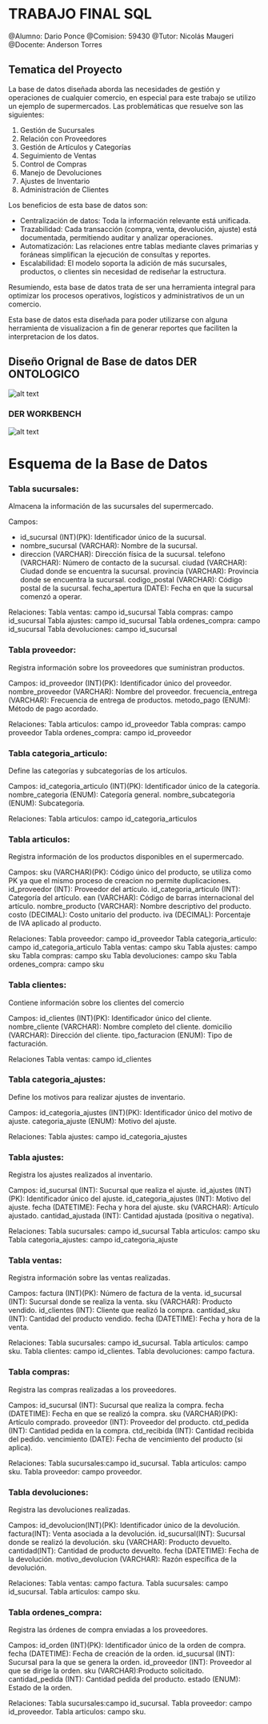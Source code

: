 # TRABAJO FINAL SQL

@Alumno: Dario Ponce
@Comision: 59430
@Tutor: Nicolás Maugeri
@Docente: Anderson Torres

## Tematica del Proyecto
La base de datos diseñada aborda las necesidades de gestión y operaciones de cualquier comercio, en especial para este trabajo se utilizo un ejemplo de supermercados.
Las problemáticas que resuelve son las siguientes:

1. Gestión de Sucursales
2. Relación con Proveedores
3. Gestión de Artículos y Categorías
4. Seguimiento de Ventas
5. Control de Compras
6. Manejo de Devoluciones
7. Ajustes de Inventario
8. Administración de Clientes

Los beneficios de esta base de datos son:

 - Centralización de datos: Toda la información relevante está      unificada.
 - Trazabilidad: Cada transacción (compra, venta, devolución, ajuste) está documentada, permitiendo auditar y analizar operaciones.
 - Automatización: Las relaciones entre tablas mediante claves primarias y foráneas simplifican la ejecución de consultas y reportes.
 - Escalabilidad: El modelo soporta la adición de más sucursales, productos, o clientes sin necesidad de rediseñar la estructura.
 
Resumiendo, esta base de datos trata de ser una herramienta integral para optimizar los procesos operativos, logísticos y administrativos de un un comercio.

Esta base de datos esta diseñada para poder utilizarse con alguna herramienta de visualizacion a fin de generar reportes que faciliten la interpretacion de los datos.



## Diseño Orignal de Base de datos DER ONTOLOGICO
![alt text](der.jpeg)

### DER WORKBENCH

![alt text](DER.png)


# Esquema de la Base de Datos

### Tabla sucursales:
Almacena la información de las sucursales del supermercado.

Campos:
 * id_sucursal (INT)(PK): Identificador único de la sucursal.
 * nombre_sucursal	(VARCHAR): Nombre de la sucursal.
 * direccion (VARCHAR): Dirección física de la sucursal.
 telefono (VARCHAR): Número de contacto de la sucursal.
 ciudad (VARCHAR): Ciudad donde se encuentra la sucursal.
 provincia (VARCHAR): Provincia donde se encuentra la sucursal.
 codigo_postal (VARCHAR): Código postal de la sucursal.
 fecha_apertura (DATE): Fecha en que la sucursal comenzó a operar.

Relaciones:
    Tabla ventas: campo id_sucursal
    Tabla compras: campo id_sucursal
    Tabla ajustes: campo id_sucursal
    Tabla ordenes_compra: campo id_sucursal
    Tabla devoluciones: campo id_sucursal

### Tabla proveedor:
Registra información sobre los proveedores que suministran productos.

Campos:
id_proveedor (INT)(PK): Identificador único del proveedor.
nombre_proveedor (VARCHAR): Nombre del proveedor.
frecuencia_entrega (VARCHAR): Frecuencia de entrega de productos.
metodo_pago	(ENUM): Método de pago acordado.

Relaciones:
    Tabla articulos: campo id_proveedor
    Tabla compras: campo proveedor
    Tabla ordenes_compra: campo id_proveedor

### Tabla categoria_articulo:
Define las categorías y subcategorías de los artículos.

Campos:
id_categoria_articulo (INT)(PK): Identificador único de la categoría.
nombre_categoria (ENUM): Categoría general.
nombre_subcategoria	(ENUM):	Subcategoría.

Relaciones:
    Tabla articulos: campo id_categoria_articulos

### Tabla articulos:
Registra información de los productos disponibles en el supermercado.

Campos:
sku	(VARCHAR)(PK): Código único del producto, se utiliza como PK ya que el mismo proceso de creacion no permite duplicaciones.
id_proveedor (INT): Proveedor del artículo.
id_categoria_articulo (INT): Categoría del artículo.
ean	(VARCHAR): Código de barras internacional del artículo.
nombre_producto	(VARCHAR): Nombre descriptivo del producto.
costo (DECIMAL): Costo unitario del producto.
iva	(DECIMAL): Porcentaje de IVA aplicado al producto.

Relaciones:
    Tabla proveedor: campo id_proveedor
    Tabla categoria_articulo: campo id_categoria_articulo
    Tabla ventas: campo sku
    Tabla ajustes: campo sku
    Tabla compras: campo sku
    Tabla devoluciones: campo sku
    Tabla ordenes_compra: campo sku
  
### Tabla clientes:
Contiene información sobre los clientes del comercio

Campos:
id_clientes	(INT)(PK): Identificador único del cliente.
nombre_cliente (VARCHAR): Nombre completo del cliente.
domicilio (VARCHAR): Dirección del cliente.
tipo_facturacion (ENUM): Tipo de facturación.

Relaciones
    Tabla ventas: campo id_clientes


### Tabla categoria_ajustes:
Define los motivos para realizar ajustes de inventario.

Campos:
id_categoria_ajustes (INT)(PK): Identificador único del motivo de ajuste.
categoria_ajuste (ENUM): Motivo del ajuste.

Relaciones:
    Tabla ajustes: campo id_categoria_ajustes

### Tabla ajustes:
Registra los ajustes realizados al inventario.

Campos:
id_sucursal (INT): Sucursal que realiza el ajuste.
id_ajustes (INT)(PK): Identificador único del ajuste.
id_categoria_ajustes (INT): Motivo del ajuste.
fecha (DATETIME): Fecha y hora del ajuste.
sku	(VARCHAR): Artículo ajustado.
cantidad_ajustada (INT): Cantidad ajustada (positiva o negativa).

Relaciones:
    Tabla sucursales: campo id_sucursal
    Tabla articulos: campo sku
    Tabla categoria_ajustes: campo id_categoria_ajuste

### Tabla ventas:
Registra información sobre las ventas realizadas.

Campos:
factura	(INT)(PK): Número de factura de la venta.
id_sucursal	(INT): Sucursal donde se realiza la venta.
sku	(VARCHAR): Producto vendido.
id_clientes	(INT): Cliente que realizó la compra.
cantidad_sku (INT): Cantidad del producto vendido.
fecha (DATETIME): Fecha y hora de la venta.

Relaciones:
    Tabla sucursales: campo id_sucursal.
    Tabla articulos: campo sku.
    Tabla clientes: campo id_clientes.
    Tabla devoluciones: campo factura.

### Tabla compras:
Registra las compras realizadas a los proveedores.

Campos:
id_sucursal	(INT): Sucursal que realiza la compra.
fecha (DATETIME): Fecha en que se realizó la compra.
sku	(VARCHAR)(PK): Artículo comprado.
proveedor (INT): Proveedor del producto.
ctd_pedida (INT): Cantidad pedida en la compra.
ctd_recibida (INT): Cantidad recibida del pedido.
vencimiento	(DATE):	Fecha de vencimiento del producto (si aplica).

Relaciones:
    Tabla sucursales:campo id_sucursal.
    Tabla articulos: campo sku.
    Tabla proveedor: campo proveedor.


### Tabla devoluciones:
Registra las devoluciones realizadas.

Campos:
id_devolucion(INT)(PK):	Identificador único de la devolución.
factura(INT): Venta asociada a la devolución.
id_sucursal(INT): Sucursal donde se realizó la devolución.
sku	(VARCHAR): Producto devuelto.
cantidad(INT): Cantidad de producto devuelto.
fecha (DATETIME): Fecha de la devolución.
motivo_devolucion (VARCHAR): Razón específica de la devolución.

Relaciones:
    Tabla ventas: campo factura.
    Tabla sucursales: campo id_sucursal.
    Tabla articulos: campo sku.

### Tabla ordenes_compra:
Registra las órdenes de compra enviadas a los proveedores.

Campos:
id_orden (INT)(PK): Identificador único de la orden de compra.
fecha (DATETIME): Fecha de creación de la orden.
id_sucursal (INT): Sucursal para la que se genera la orden.
id_proveedor (INT): Proveedor al que se dirige la orden.
sku	(VARCHAR):Producto solicitado.
cantidad_pedida (INT): Cantidad pedida del producto.
estado (ENUM): Estado de la orden.

Relaciones:
    Tabla sucursales:campo id_sucursal.
    Tabla proveedor: campo id_proveedor.
    Tabla articulos: campo sku.

